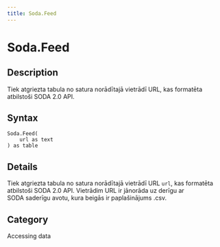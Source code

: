 ```yaml
---
title: Soda.Feed
---
```


# Soda.Feed


## Description

Tiek atgriezta tabula no satura norādītajā vietrādī URL, kas formatēta atbilstoši SODA 2.0 API.


## Syntax

```powerquery
Soda.Feed(
    url as text
) as table
```


## Details

Tiek atgriezta tabula no satura norādītajā vietrādī URL <code>url</code>, kas formatēta atbilstoši SODA 2.0 API. Vietrādim URL ir jānorāda uz derīgu ar SODA saderīgu avotu, kura beigās ir paplašinājums .csv.



## Category
Accessing data

